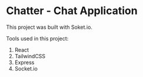 # Chatter - Chat Application

This project was built with Soket.io.

Tools used in this project:

1. React
2. TailwindCSS
3. Express
4. Socket.io
